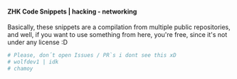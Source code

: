 #### ZHK Code Snippets | hacking - networking

Basically, these snippets are a compilation from multiple public repositories, and well, if you want to use something from here, you're free, since it's not under any license :D

```python
# Please, don´t open Issues / PR`s i dont see this xD
# wolfdev1 | idk
# chamoy
```
